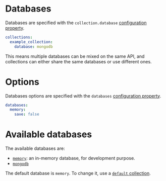 # Databases

Databases are specified with the `collection.database`
[configuration property](../configuration/configuration.md#properties).

```yml
collections:
  example_collection:
    database: mongodb
```

This means multiple databases can be mixed on the same API, and collections can
either share the same databases or use different ones.

# Options

Databases options are specified with the `databases`
[configuration property](../configuration/configuration.md#properties).

```yml
databases:
  memory:
    save: false
```

# Available databases

The available databases are:

- [`memory`](memorydb.md): an in-memory database, for development purpose.
- [`mongodb`](mongodb.md)

The default database is `memory`. To change it, use a
[`default` collection](../data_model/collections.md#default-collection).

